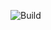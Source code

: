 ![Build](https://github.com/saikiranreddyappidi/InferenceAPI/.github/workflows/django.yml/badge.svg)
